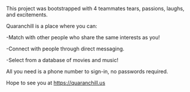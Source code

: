 This project was bootstrapped with 4 teammates tears, passions, laughs, and excitements.

Quaranchill is a place where you can:

-Match with other people who share the same interests as you!

-Connect with people through direct messaging.

-Select from a database of movies and music!

All you need is a phone number to sign-in, no passwords required.

Hope to see you at https://quaranchill.us

